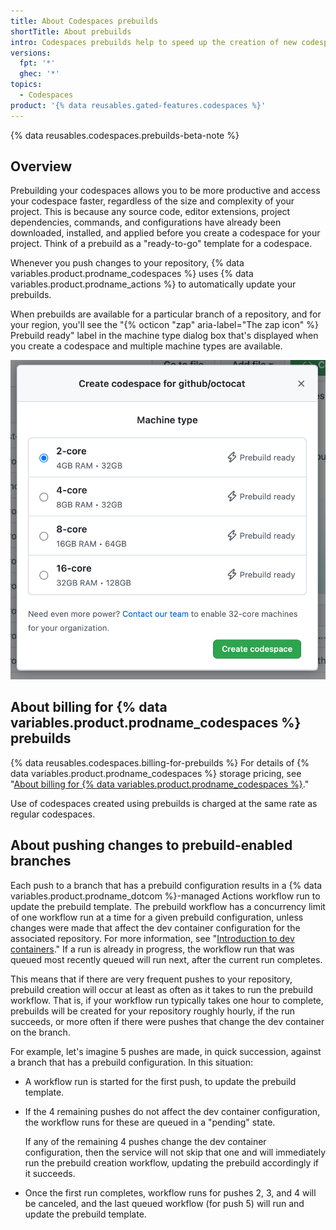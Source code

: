 ```yaml
---
title: About Codespaces prebuilds
shortTitle: About prebuilds
intro: Codespaces prebuilds help to speed up the creation of new codespaces.
versions:
  fpt: '*'
  ghec: '*'
topics:
  - Codespaces
product: '{% data reusables.gated-features.codespaces %}'
---
```


{% data reusables.codespaces.prebuilds-beta-note %}

## Overview

Prebuilding your codespaces allows you to be more productive and access your codespace faster, regardless of the size and complexity of your project. This is because any source code, editor extensions, project dependencies, commands, and configurations have already been downloaded, installed, and applied before you create a codespace for your project. Think of a prebuild as a "ready-to-go" template for a codespace. 

Whenever you push changes to your repository, {% data variables.product.prodname_codespaces %} uses {% data variables.product.prodname_actions %} to automatically update your prebuilds.

When prebuilds are available for a particular branch of a repository, and for your region, you'll see the "{% octicon "zap" aria-label="The zap icon" %} Prebuild ready" label in the machine type dialog box that's displayed when you create a codespace and multiple machine types are available.

![The dialog box for choosing a machine type](/assets/images/help/codespaces/choose-custom-machine-type.png)

## About billing for {% data variables.product.prodname_codespaces %} prebuilds

{% data reusables.codespaces.billing-for-prebuilds %} For details of {% data variables.product.prodname_codespaces %} storage pricing, see "[About billing for {% data variables.product.prodname_codespaces %}](/billing/managing-billing-for-github-codespaces/about-billing-for-codespaces)." 

Use of codespaces created using prebuilds is charged at the same rate as regular codespaces.

## About pushing changes to prebuild-enabled branches

Each push to a branch that has a prebuild configuration results in a {% data variables.product.prodname_dotcom %}-managed Actions workflow run to update the prebuild template. The prebuild workflow has a concurrency limit of one workflow run at a time for a given prebuild configuration, unless changes were made that affect the dev container configuration for the associated repository. For more information, see "[Introduction to dev containers](/codespaces/setting-up-your-project-for-codespaces/configuring-codespaces-for-your-project)." If a run is already in progress, the workflow run that was queued most recently queued will run next, after the current run completes. 

This means that if there are very frequent pushes to your repository, prebuild creation will occur at least as often as it takes to run the prebuild workflow. That is, if your workflow run typically takes one hour to complete, prebuilds will be created for your repository roughly hourly, if the run succeeds, or more often if there were pushes that change the dev container on the branch.

For example, let's imagine 5 pushes are made, in quick succession, against a branch that has a prebuild configuration. In this situation:

* A workflow run is started for the first push, to update the prebuild template.
* If the 4 remaining pushes do not affect the dev container configuration, the workflow runs for these are queued in a "pending" state. 
  
  If any of the remaining 4 pushes change the dev container configuration, then the service will not skip that one and will immediately run the prebuild creation workflow, updating the prebuild accordingly if it succeeds. 

* Once the first run completes, workflow runs for pushes 2, 3, and 4 will be canceled, and the last queued workflow (for push 5) will run and update the prebuild template. 
